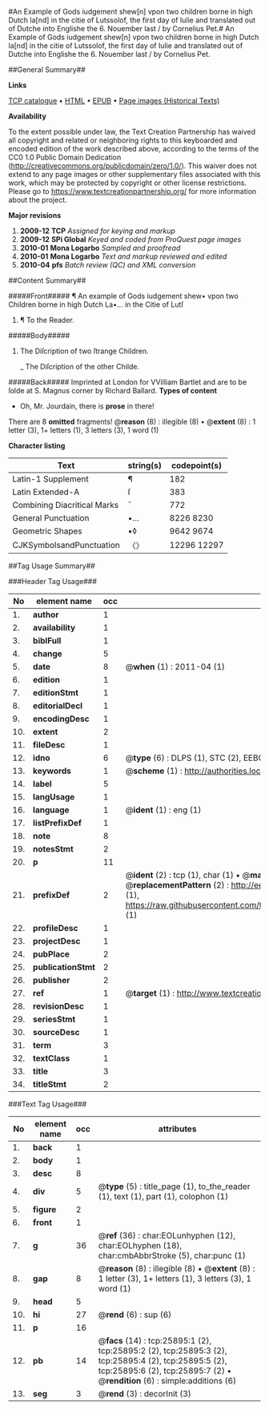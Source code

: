 #An Example of Gods iudgement shew[n] vpon two children borne in high Dutch la[nd] in the citie of Lutssolof, the first day of Iulie and translated out of Dutche into Englishe the 6. Nouember last / by Cornelius Pet.#
An Example of Gods iudgement shew[n] vpon two children borne in high Dutch la[nd] in the citie of Lutssolof, the first day of Iulie and translated out of Dutche into Englishe the 6. Nouember last / by Cornelius Pet.

##General Summary##

**Links**

[TCP catalogue](http://www.ota.ox.ac.uk/tcp/)  • 
[HTML](http://tei.it.ox.ac.uk/tcp/Texts-HTML/free/A00/A00473.html)  • 
[EPUB](http://tei.it.ox.ac.uk/tcp/Texts-EPUB/free/A00/A00473.epub) • 
[Page images (Historical Texts)](https://historicaltexts.jisc.ac.uk/eebo-22919457e)

**Availability**

To the extent possible under law, the Text Creation Partnership has waived all copyright and related or neighboring rights to this keyboarded and encoded edition of the work described above, according to the terms of the CC0 1.0 Public Domain Dedication (http://creativecommons.org/publicdomain/zero/1.0/). This waiver does not extend to any page images or other supplementary files associated with this work, which may be protected by copyright or other license restrictions. Please go to https://www.textcreationpartnership.org/ for more information about the project.

**Major revisions**

1. __2009-12__ __TCP__ *Assigned for keying and markup*
1. __2009-12__ __SPi Global__ *Keyed and coded from ProQuest page images*
1. __2010-01__ __Mona Logarbo__ *Sampled and proofread*
1. __2010-01__ __Mona Logarbo__ *Text and markup reviewed and edited*
1. __2010-04__ __pfs__ *Batch review (QC) and XML conversion*

##Content Summary##

#####Front#####
¶ An example of Gods iudgement shew• vpon two Children borne in high Dutch La•… in the Citie of Lutſ
1. ¶ To the Reader.

#####Body#####

1. The Diſcription of two ſtrange Children.

    _ The Diſcription of the other Childe.

#####Back#####
Imprinted at London for VVilliam Bartlet and are to be ſolde at S. Magnus corner by Richard Ballard.
**Types of content**

  * Oh, Mr. Jourdain, there is **prose** in there!

There are 8 **omitted** fragments! 
 @__reason__ (8) : illegible (8)  •  @__extent__ (8) : 1 letter (3), 1+ letters (1), 3 letters (3), 1 word (1)

**Character listing**


|Text|string(s)|codepoint(s)|
|---|---|---|
|Latin-1 Supplement|¶|182|
|Latin Extended-A|ſ|383|
|Combining             Diacritical Marks|̄|772|
|General Punctuation|•…|8226 8230|
|Geometric Shapes|▪◊|9642 9674|
|CJKSymbolsandPunctuation|〈〉|12296 12297|

##Tag Usage Summary##

###Header Tag Usage###

|No|element name|occ|attributes|
|---|---|---|---|
|1.|__author__|1||
|2.|__availability__|1||
|3.|__biblFull__|1||
|4.|__change__|5||
|5.|__date__|8| @__when__ (1) : 2011-04 (1)|
|6.|__edition__|1||
|7.|__editionStmt__|1||
|8.|__editorialDecl__|1||
|9.|__encodingDesc__|1||
|10.|__extent__|2||
|11.|__fileDesc__|1||
|12.|__idno__|6| @__type__ (6) : DLPS (1), STC (2), EEBO-CITATION (1), OCLC (1), VID (1)|
|13.|__keywords__|1| @__scheme__ (1) : http://authorities.loc.gov/ (1)|
|14.|__label__|5||
|15.|__langUsage__|1||
|16.|__language__|1| @__ident__ (1) : eng (1)|
|17.|__listPrefixDef__|1||
|18.|__note__|8||
|19.|__notesStmt__|2||
|20.|__p__|11||
|21.|__prefixDef__|2| @__ident__ (2) : tcp (1), char (1)  •  @__matchPattern__ (2) : ([0-9\-]+):([0-9IVX]+) (1), (.+) (1)  •  @__replacementPattern__ (2) : http://eebo.chadwyck.com/downloadtiff?vid=$1&page=$2 (1), https://raw.githubusercontent.com/textcreationpartnership/Texts/master/tcpchars.xml#$1 (1)|
|22.|__profileDesc__|1||
|23.|__projectDesc__|1||
|24.|__pubPlace__|2||
|25.|__publicationStmt__|2||
|26.|__publisher__|2||
|27.|__ref__|1| @__target__ (1) : http://www.textcreationpartnership.org/docs/. (1)|
|28.|__revisionDesc__|1||
|29.|__seriesStmt__|1||
|30.|__sourceDesc__|1||
|31.|__term__|3||
|32.|__textClass__|1||
|33.|__title__|3||
|34.|__titleStmt__|2||


###Text Tag Usage###

|No|element name|occ|attributes|
|---|---|---|---|
|1.|__back__|1||
|2.|__body__|1||
|3.|__desc__|8||
|4.|__div__|5| @__type__ (5) : title_page (1), to_the_reader (1), text (1), part (1), colophon (1)|
|5.|__figure__|2||
|6.|__front__|1||
|7.|__g__|36| @__ref__ (36) : char:EOLunhyphen (12), char:EOLhyphen (18), char:cmbAbbrStroke (5), char:punc (1)|
|8.|__gap__|8| @__reason__ (8) : illegible (8)  •  @__extent__ (8) : 1 letter (3), 1+ letters (1), 3 letters (3), 1 word (1)|
|9.|__head__|5||
|10.|__hi__|27| @__rend__ (6) : sup (6)|
|11.|__p__|16||
|12.|__pb__|14| @__facs__ (14) : tcp:25895:1 (2), tcp:25895:2 (2), tcp:25895:3 (2), tcp:25895:4 (2), tcp:25895:5 (2), tcp:25895:6 (2), tcp:25895:7 (2)  •  @__rendition__ (6) : simple:additions (6)|
|13.|__seg__|3| @__rend__ (3) : decorInit (3)|

